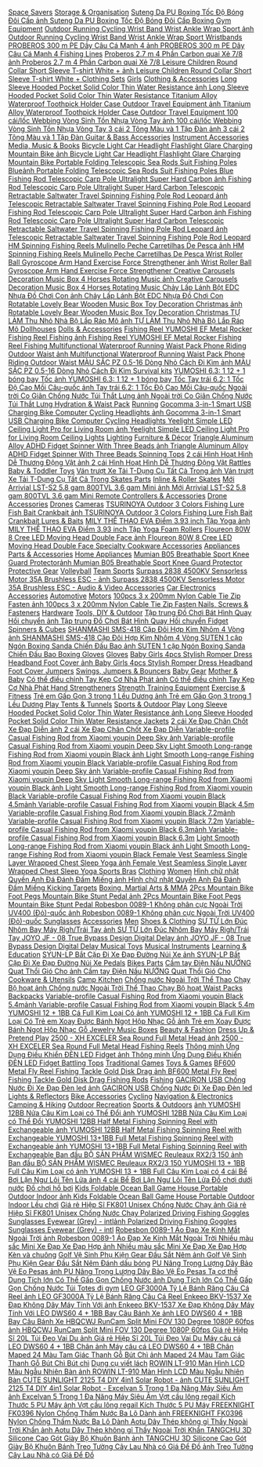  [Space Savers](https://xasaxa.com/v1/pd/space-savers/2014) [Storage & Organisation](https://xasaxa.com/v1/pd/storage-organisation/2013) [Suteng Da PU Boxing Tốc Độ Bóng Đôi Cấp ](https://xasaxa.com/v1/pd/boxing-gym-equipment-suteng-da-pu-boxing-toc-do-bong-doi-cap/2012)[ảnh Suteng Da PU Boxing Tốc Độ Bóng Đôi Cấp ](https://xasaxa.com/v1/storage/thiet-bi-tap-dam-boc/suteng-da-pu-boxing-toc-do-bong-doi-cap.jpg) [Boxing Gym Equipment](https://xasaxa.com/v1/pd/boxing-gym-equipment/2011) [Outdoor Running Cycling Wrist Band Wrist Ankle Wrap Sport ](https://xasaxa.com/v1/pd/wristbands-outdoor-running-cycling-wrist-band-wrist-ankle-wrap-sport/2010)[ảnh Outdoor Running Cycling Wrist Band Wrist Ankle Wrap Sport ](https://xasaxa.com/v1/storage/bang-co-tay-the-thao-nam/outdoor-running-cycling-wrist-band-wrist-ankle-wrap-sport.jpg) [Wristbands](https://xasaxa.com/v1/pd/wristbands/2009) [PROBEROS 300 m PE Dây Câu Cá Mạnh 4 ](https://xasaxa.com/v1/pd/fishing-lines-proberos-300-m-pe-day-cau-ca-manh-4/2008)[ảnh PROBEROS 300 m PE Dây Câu Cá Mạnh 4 ](https://xasaxa.com/v1/storage/day-cau-ca/2AAK_proberos-300-m-pe-day-cau-ca-manh-4.jpg) [Fishing Lines](https://xasaxa.com/v1/pd/fishing-lines/2007) [Proberos 2.7 m 4 Phần Carbon quai Xẻ 7/8 ](https://xasaxa.com/v1/pd/fishing-rods-proberos-27-m-4-phan-carbon-quai-xe-78/2006)[ảnh Proberos 2.7 m 4 Phần Carbon quai Xẻ 7/8 ](https://xasaxa.com/v1/storage/can-cau-con-ca/proberos-27-m-4-phan-carbon-quai-xe-78.jpg) [Leisure Children Round Collar Short Sleeve T-shirt White + ](https://xasaxa.com/v1/pd/clothing-sets-leisure-children-round-collar-short-sleeve-t-shirt-white/2005)[ảnh Leisure Children Round Collar Short Sleeve T-shirt White + ](https://xasaxa.com/v1/storage/bo-quan-ao-be-gai/leisure-children-round-collar-short-sleeve-t-shirt-white.jpg) [Clothing Sets](https://xasaxa.com/v1/pd/clothing-sets/2004) [Girls](https://xasaxa.com/v1/pd/girls/2003) [Clothing & Accessories](https://xasaxa.com/v1/pd/clothing-accessories/2002) [Long Sleeve Hooded Pocket Solid Color Thin Water Resistance ](https://xasaxa.com/v1/pd/jackets-long-sleeve-hooded-pocket-solid-color-thin-water-resistance/2001)[ảnh Long Sleeve Hooded Pocket Solid Color Thin Water Resistance ](https://xasaxa.com/v1/storage/ao-khoac-ao-gio-the-thao-nam/hlZ3_long-sleeve-hooded-pocket-solid-color-thin-water-resistance.jpg) [Titanium Alloy Waterproof Toothpick Holder Case Outdoor Travel Equipment ](https://xasaxa.com/v1/pd/survival-kits-titanium-alloy-waterproof-toothpick-holder-case-outdoor-travel-equipment/2000)[ảnh Titanium Alloy Waterproof Toothpick Holder Case Outdoor Travel Equipment ](https://xasaxa.com/v1/storage/bo-sinh-ton-bao-ve/titanium-alloy-waterproof-toothpick-holder-case-outdoor-travel-equipment.jpg) [100 cái/lốc Webbing Vòng Sinh Tồn Nhựa Vòng Tay ](https://xasaxa.com/v1/pd/survival-kits-100-cailoc-webbing-vong-sinh-ton-nhua-vong-tay/1999)[ảnh 100 cái/lốc Webbing Vòng Sinh Tồn Nhựa Vòng Tay ](https://xasaxa.com/v1/storage/bo-sinh-ton-bao-ve/100-cailoc-webbing-vong-sinh-ton-nhua-vong-tay.jpg) [3 cái 2 Tông Màu và 1 Tập Đàn ](https://xasaxa.com/v1/pd/guitar-bass-accessories-3-cai-2-tong-mau-va-1-tap-dan/1998)[ảnh 3 cái 2 Tông Màu và 1 Tập Đàn ](https://xasaxa.com/v1/storage/phu-kien-ghi-ta-bass-moi/3-cai-2-tong-mau-va-1-tap-dan.jpg) [Guitar & Bass Accessories](https://xasaxa.com/v1/pd/guitar-bass-accessories/1997) [Instrument Accessories](https://xasaxa.com/v1/pd/instrument-accessories/1996) [Media, Music & Books](https://xasaxa.com/v1/pd/media-music-books/1995) [Bicycle Light Car Headlight Flashlight Glare Charging Mountain Bike ](https://xasaxa.com/v1/pd/lights-reflectors-bicycle-light-car-headlight-flashlight-glare-charging-mountain-bike/1994)[ảnh Bicycle Light Car Headlight Flashlight Glare Charging Mountain Bike ](https://xasaxa.com/v1/storage/den-va-phan-quang-xe-dap/bicycle-light-car-headlight-flashlight-glare-charging-mountain-bike.jpg) [Portable Folding Telescopic Sea Rods Suit Fishing Poles Blue](https://xasaxa.com/v1/pd/fishing-rods-portable-folding-telescopic-sea-rods-suit-fishing-poles-blue/1993)[ảnh Portable Folding Telescopic Sea Rods Suit Fishing Poles Blue](https://xasaxa.com/v1/storage/can-cau-con-ca/portable-folding-telescopic-sea-rods-suit-fishing-poles-blue.jpg) [Fishing Rod Telescopic Carp Pole Ultralight Super Hard Carbon ](https://xasaxa.com/v1/pd/fishing-rods-fishing-rod-telescopic-carp-pole-ultralight-super-hard-carbon/1992)[ảnh Fishing Rod Telescopic Carp Pole Ultralight Super Hard Carbon ](https://xasaxa.com/v1/storage/can-cau-con-ca/KqnY_fishing-rod-telescopic-carp-pole-ultralight-super-hard-carbon.jpg) [Telescopic Retractable Saltwater Travel Spinning Fishing Pole Rod Leopard ](https://xasaxa.com/v1/pd/fishing-rods-telescopic-retractable-saltwater-travel-spinning-fishing-pole-rod-leopard/1991)[ảnh Telescopic Retractable Saltwater Travel Spinning Fishing Pole Rod Leopard ](https://xasaxa.com/v1/storage/can-cau-con-ca/XIS4_telescopic-retractable-saltwater-travel-spinning-fishing-pole-rod-leopard.jpg) [Fishing Rod Telescopic Carp Pole Ultralight Super Hard Carbon ](https://xasaxa.com/v1/pd/fishing-rods-fishing-rod-telescopic-carp-pole-ultralight-super-hard-carbon/1990)[ảnh Fishing Rod Telescopic Carp Pole Ultralight Super Hard Carbon ](https://xasaxa.com/v1/storage/can-cau-con-ca/fishing-rod-telescopic-carp-pole-ultralight-super-hard-carbon.jpg) [Telescopic Retractable Saltwater Travel Spinning Fishing Pole Rod Leopard ](https://xasaxa.com/v1/pd/fishing-rods-telescopic-retractable-saltwater-travel-spinning-fishing-pole-rod-leopard/1989)[ảnh Telescopic Retractable Saltwater Travel Spinning Fishing Pole Rod Leopard ](https://xasaxa.com/v1/storage/can-cau-con-ca/telescopic-retractable-saltwater-travel-spinning-fishing-pole-rod-leopard.jpg) [HM Spinning Fishing Reels Mulinello Peche Carretilhas De Pesca ](https://xasaxa.com/v1/pd/fishing-reels-hm-spinning-fishing-reels-mulinello-peche-carretilhas-de-pesca/1988)[ảnh HM Spinning Fishing Reels Mulinello Peche Carretilhas De Pesca ](https://xasaxa.com/v1/storage/bo-quay-keo-can-cau/hm-spinning-fishing-reels-mulinello-peche-carretilhas-de-pesca.jpg) [Wrist Roller Ball Gyroscope Arm Hand Exercise Force Strengthener ](https://xasaxa.com/v1/pd/hand-strengtheners-wrist-roller-ball-gyroscope-arm-hand-exercise-force-strengthener/1987)[ảnh Wrist Roller Ball Gyroscope Arm Hand Exercise Force Strengthener ](https://xasaxa.com/v1/storage/dung-cu-tap-tay/wrist-roller-ball-gyroscope-arm-hand-exercise-force-strengthener.jpg) [Creative Carousels Decoration Music Box 4 Horses Rotating Music ](https://xasaxa.com/v1/pd/musical-toys-creative-carousels-decoration-music-box-4-horses-rotating-music/1986)[ảnh Creative Carousels Decoration Music Box 4 Horses Rotating Music ](https://xasaxa.com/v1/storage/do-choi-am-nhac-cho-be/creative-carousels-decoration-music-box-4-horses-rotating-music.jpg) [Chảy Lấp Lánh Bột EDC Nhựa Đồ Chơi Con ](https://xasaxa.com/v1/pd/spinning-tops-chay-lap-lanh-bot-edc-nhua-do-choi-con/1985)[ảnh Chảy Lấp Lánh Bột EDC Nhựa Đồ Chơi Con ](https://xasaxa.com/v1/storage/do-choi-con-quay-cho-be/chay-lap-lanh-bot-edc-nhua-do-choi-con.jpg) [Rotatable Lovely Bear Wooden Music Box Toy Decoration Christmas ](https://xasaxa.com/v1/pd/jewelry-music-boxes-rotatable-lovely-bear-wooden-music-box-toy-decoration-christmas/1984)[ảnh Rotatable Lovely Bear Wooden Music Box Toy Decoration Christmas ](https://xasaxa.com/v1/storage/hop-trang-suc-phat-nhac-cho-be/rotatable-lovely-bear-wooden-music-box-toy-decoration-christmas.jpg) [TỰ LÀM Thu Nhỏ Nhà Bộ Lắp Ráp Mô ](https://xasaxa.com/v1/pd/dollhouses-tu-lam-thu-nho-nha-bo-lap-rap-mo/1983)[ảnh TỰ LÀM Thu Nhỏ Nhà Bộ Lắp Ráp Mô ](https://xasaxa.com/v1/storage/nha-bup-be-be-gai/tu-lam-thu-nho-nha-bo-lap-rap-mo.jpg) [Dollhouses](https://xasaxa.com/v1/pd/dollhouses/1982) [Dolls & Accessories](https://xasaxa.com/v1/pd/dolls-accessories/1981) [Fishing Reel YUMOSHI EF Metal Rocker Fishing Reel Fishing ](https://xasaxa.com/v1/pd/fishing-reels-fishing-reel-yumoshi-ef-metal-rocker-fishing-reel-fishing/1980)[ảnh Fishing Reel YUMOSHI EF Metal Rocker Fishing Reel Fishing ](https://xasaxa.com/v1/storage/bo-quay-keo-can-cau/fishing-reel-yumoshi-ef-metal-rocker-fishing-reel-fishing.jpg) [Multifunctional Waterproof Running Waist Pack Phone Riding Outdoor Waist ](https://xasaxa.com/v1/pd/hydration-waist-pack-multifunctional-waterproof-running-waist-pack-phone-riding-outdoor-waist/1979)[ảnh Multifunctional Waterproof Running Waist Pack Phone Riding Outdoor Waist ](https://xasaxa.com/v1/storage/tui-deo-binh-nuoc/multifunctional-waterproof-running-waist-pack-phone-riding-outdoor-waist.jpg) [MÀU SẮC PZ 0.5-16 Dòng Nhỏ Cách Đi Kìm ](https://xasaxa.com/v1/pd/survival-kits-mau-sac-pz-05-16-dong-nho-cach-di-kim/1978)[ảnh MÀU SẮC PZ 0.5-16 Dòng Nhỏ Cách Đi Kìm ](https://xasaxa.com/v1/storage/bo-sinh-ton-bao-ve/mau-sac-pz-05-16-dong-nho-cach-di-kim.jpg) [Survival kits](https://xasaxa.com/v1/pd/survival-kits/1977) [YUMOSHI 6.3: 1 12 + 1 bóng bay Tốc ](https://xasaxa.com/v1/pd/fishing-reels-yumoshi-63-1-12-1-bong-bay-toc/1976)[ảnh YUMOSHI 6.3: 1 12 + 1 bóng bay Tốc ](https://xasaxa.com/v1/storage/bo-quay-keo-can-cau/aaWA_yumoshi-63-1-12-1-bong-bay-toc.jpg) [Tay trái 6.2: 1 Tốc Độ Cao Mồi Câu-quốc ](https://xasaxa.com/v1/pd/fishing-reels-tay-trai-62-1-toc-do-cao-moi-cau-quoc/1975)[ảnh Tay trái 6.2: 1 Tốc Độ Cao Mồi Câu-quốc ](https://xasaxa.com/v1/storage/bo-quay-keo-can-cau/tay-trai-62-1-toc-do-cao-moi-cau-quoc.jpg) [Ngoài trời Co Giãn Chống Nước Túi Thắt Lưng ](https://xasaxa.com/v1/pd/hydration-waist-pack-ngoai-troi-co-gian-chong-nuoc-tui-that-lung/1974)[ảnh Ngoài trời Co Giãn Chống Nước Túi Thắt Lưng ](https://xasaxa.com/v1/storage/tui-deo-binh-nuoc/ngoai-troi-co-gian-chong-nuoc-tui-that-lung.jpg) [Hydration & Waist Pack](https://xasaxa.com/v1/pd/hydration-waist-pack/1973) [Running](https://xasaxa.com/v1/pd/running/1972) [Gocomma 3-in-1 Smart USB Charging Bike Computer Cycling Headlights ](https://xasaxa.com/v1/pd/lights-reflectors-gocomma-3-in-1-smart-usb-charging-bike-computer-cycling-headlights/1971)[ảnh Gocomma 3-in-1 Smart USB Charging Bike Computer Cycling Headlights ](https://xasaxa.com/v1/storage/den-va-phan-quang-xe-dap/gocomma-3-in-1-smart-usb-charging-bike-computer-cycling-headlights.jpg) [Yeelight Simple LED Ceiling Light Pro for Living Room ](https://xasaxa.com/v1/pd/ceiling-lights-yeelight-simple-led-ceiling-light-pro-for-living-room/1970)[ảnh Yeelight Simple LED Ceiling Light Pro for Living Room ](https://xasaxa.com/v1/storage/den-tran-trang-tri/yeelight-simple-led-ceiling-light-pro-for-living-room.jpg) [Ceiling Lights](https://xasaxa.com/v1/pd/ceiling-lights/1969) [Lighting](https://xasaxa.com/v1/pd/lighting/1968) [Furniture & Décor](https://xasaxa.com/v1/pd/furniture-decor/1967) [Triangle Aluminum Alloy ADHD Fidget Spinner With Three Beads ](https://xasaxa.com/v1/pd/spinning-tops-triangle-aluminum-alloy-adhd-fidget-spinner-with-three-beads/1966)[ảnh Triangle Aluminum Alloy ADHD Fidget Spinner With Three Beads ](https://xasaxa.com/v1/storage/do-choi-con-quay-cho-be/triangle-aluminum-alloy-adhd-fidget-spinner-with-three-beads.jpg) [Spinning Tops](https://xasaxa.com/v1/pd/spinning-tops/1965) [2 cái Hình Hoạt Hình Dễ Thương Động Vật ](https://xasaxa.com/v1/pd/rattles-2-cai-hinh-hoat-hinh-de-thuong-dong-vat/1964)[ảnh 2 cái Hình Hoạt Hình Dễ Thương Động Vật ](https://xasaxa.com/v1/storage/do-choi-luc-lac-xuc-xac/2-cai-hinh-hoat-hinh-de-thuong-dong-vat.jpg) [Rattles](https://xasaxa.com/v1/pd/rattles/1963) [Baby & Toddler Toys](https://xasaxa.com/v1/pd/baby-toddler-toys/1962) [Ván trượt Xe Tải T-Dụng Cụ Tất Cả Trong ](https://xasaxa.com/v1/pd/skates-parts-van-truot-xe-tai-t-dung-cu-tat-ca-trong/1961)[ảnh Ván trượt Xe Tải T-Dụng Cụ Tất Cả Trong ](https://xasaxa.com/v1/storage/phu-kien-giay-truot/van-truot-xe-tai-t-dung-cu-tat-ca-trong.jpg) [Skates Parts](https://xasaxa.com/v1/pd/skates-parts/1960) [Inline & Roller Skates](https://xasaxa.com/v1/pd/inline-roller-skates/1959) [Mới Arrivial LST-S2 5.8 gam 800TVL 3.6 gam Mini ](https://xasaxa.com/v1/pd/remote-controllers-accessories-moi-arrivial-lst-s2-58-gam-800tvl-36-gam-mini/1958)[ảnh Mới Arrivial LST-S2 5.8 gam 800TVL 3.6 gam Mini ](https://xasaxa.com/v1/storage/dieu-khien-phu-kien-drones/moi-arrivial-lst-s2-58-gam-800tvl-36-gam-mini.jpg) [Remote Controllers & Accessories](https://xasaxa.com/v1/pd/remote-controllers-accessories/1957) [Drone Accessories](https://xasaxa.com/v1/pd/drone-accessories/1956) [Drones](https://xasaxa.com/v1/pd/drones/1955) [Cameras](https://xasaxa.com/v1/pd/cameras/1954) [TSURINOYA Outdoor 3 Colors Fishing Lure Fish Bait Crankbait ](https://xasaxa.com/v1/pd/lures-baits-tsurinoya-outdoor-3-colors-fishing-lure-fish-bait-crankbait/1953)[ảnh TSURINOYA Outdoor 3 Colors Fishing Lure Fish Bait Crankbait ](https://xasaxa.com/v1/storage/moi-cau-ca/tsurinoya-outdoor-3-colors-fishing-lure-fish-bait-crankbait.jpg) [Lures & Baits](https://xasaxa.com/v1/pd/lures-baits/1952) [MILY THỂ THAO EVA Điểm 3.93 inch Tập Yoga ](https://xasaxa.com/v1/pd/foam-rollers-mily-the-thao-eva-diem-393-inch-tap-yoga/1951)[ảnh MILY THỂ THAO EVA Điểm 3.93 inch Tập Yoga ](https://xasaxa.com/v1/storage/foam-rollers/mily-the-thao-eva-diem-393-inch-tap-yoga.jpg) [Foam Rollers](https://xasaxa.com/v1/pd/foam-rollers/1950) [Floureon 80W 8 Cree LED Moving Head Double Face ](https://xasaxa.com/v1/pd/specialty-cookware-accessories-floureon-80w-8-cree-led-moving-head-double-face/1949)[ảnh Floureon 80W 8 Cree LED Moving Head Double Face ](https://xasaxa.com/v1/storage/thiet-bi-nau-dac-trung-khac/floureon-80w-8-cree-led-moving-head-double-face.jpg) [Specialty Cookware Accessories](https://xasaxa.com/v1/pd/specialty-cookware-accessories/1948) [Appliances Parts & Accessories](https://xasaxa.com/v1/pd/appliances-parts-accessories/1947) [Home Appliances](https://xasaxa.com/v1/pd/home-appliances/1946) [Mumian B05 Breathable Sport Knee Guard Protector](https://xasaxa.com/v1/pd/protective-gear-mumian-b05-breathable-sport-knee-guard-protector/1945)[ảnh Mumian B05 Breathable Sport Knee Guard Protector](https://xasaxa.com/v1/storage/dung-cu-bao-ho-choi-bong-chuyen/mumian-b05-breathable-sport-knee-guard-protector.jpg) [Protective Gear](https://xasaxa.com/v1/pd/protective-gear/1944) [Volleyball](https://xasaxa.com/v1/pd/volleyball/1943) [Team Sports](https://xasaxa.com/v1/pd/team-sports/1942) [Surpass 2838 4500KV Sensorless Motor 35A Brushless ESC - ](https://xasaxa.com/v1/pd/audio-video-accessories-surpass-2838-4500kv-sensorless-motor-35a-brushless-esc/1941)[ảnh Surpass 2838 4500KV Sensorless Motor 35A Brushless ESC - ](https://xasaxa.com/v1/storage/phu-kien-am-thanh-hinh-anh/surpass-2838-4500kv-sensorless-motor-35a-brushless-esc.jpg) [Audio & Video Accessories](https://xasaxa.com/v1/pd/audio-video-accessories/1940) [Car Electronics Accessories](https://xasaxa.com/v1/pd/car-electronics-accessories/1939) [Automotive](https://xasaxa.com/v1/pd/automotive/1938) [Motors](https://xasaxa.com/v1/pd/motors/1937) [100pcs 3 x 200mm Nylon Cable Tie Zip Fasten ](https://xasaxa.com/v1/pd/nails-screws-fasteners-100pcs-3-x-200mm-nylon-cable-tie-zip-fasten/1936)[ảnh 100pcs 3 x 200mm Nylon Cable Tie Zip Fasten ](https://xasaxa.com/v1/storage/dinh-oc-dai/100pcs-3-x-200mm-nylon-cable-tie-zip-fasten.jpg) [Nails, Screws & Fasteners](https://xasaxa.com/v1/pd/nails-screws-fasteners/1935) [Hardware](https://xasaxa.com/v1/pd/hardware/1934) [Tools, DIY & Outdoor](https://xasaxa.com/v1/pd/tools-diy-outdoor/1933) [Tập trung Đồ Chơi Bát Hình Quay Hồi chuyển ](https://xasaxa.com/v1/pd/fidget-spinners-cubes-tap-trung-do-choi-bat-hinh-quay-hoi-chuyen/1932)[ảnh Tập trung Đồ Chơi Bát Hình Quay Hồi chuyển ](https://xasaxa.com/v1/storage/con-quay-khoi-mo-hinh/tap-trung-do-choi-bat-hinh-quay-hoi-chuyen.jpg) [Fidget Spinners & Cubes](https://xasaxa.com/v1/pd/fidget-spinners-cubes/1931) [SHANMASHI SMS-418 Cặp Đôi Hợp Kim Nhôm 4 Vòng ](https://xasaxa.com/v1/pd/pedals-shanmashi-sms-418-cap-doi-hop-kim-nhom-4-vong/1930)[ảnh SHANMASHI SMS-418 Cặp Đôi Hợp Kim Nhôm 4 Vòng ](https://xasaxa.com/v1/storage/ban-dap-xe-dap/shanmashi-sms-418-cap-doi-hop-kim-nhom-4-vong.jpg) [SUTEN 1 cặp Ngón Boxing Sanda Chiến Đấu Bao ](https://xasaxa.com/v1/pd/boxing-gloves-suten-1-cap-ngon-boxing-sanda-chien-dau-bao/1929)[ảnh SUTEN 1 cặp Ngón Boxing Sanda Chiến Đấu Bao ](https://xasaxa.com/v1/storage/gang-tay-dam-boc/suten-1-cap-ngon-boxing-sanda-chien-dau-bao.jpg) [Boxing Gloves](https://xasaxa.com/v1/pd/boxing-gloves/1928) [Gloves](https://xasaxa.com/v1/pd/gloves/1927) [Baby Girls 4pcs Stylish Romper Dress Headband Foot Cover ](https://xasaxa.com/v1/pd/jumpers-baby-girls-4pcs-stylish-romper-dress-headband-foot-cover/1926)[ảnh Baby Girls 4pcs Stylish Romper Dress Headband Foot Cover ](https://xasaxa.com/v1/storage/dung-cu-tap-di/baby-girls-4pcs-stylish-romper-dress-headband-foot-cover.jpg) [Jumpers](https://xasaxa.com/v1/pd/jumpers/1925) [Swings, Jumpers & Bouncers](https://xasaxa.com/v1/pd/swings-jumpers-bouncers/1924) [Baby Gear](https://xasaxa.com/v1/pd/baby-gear/1923) [Mother & Baby](https://xasaxa.com/v1/pd/mother-baby/1922) [Có thể điều chỉnh Tay Kẹp Cơ Nhà Phát ](https://xasaxa.com/v1/pd/hand-strengtheners-co-the-dieu-chinh-tay-kep-co-nha-phat/1921)[ảnh Có thể điều chỉnh Tay Kẹp Cơ Nhà Phát ](https://xasaxa.com/v1/storage/dung-cu-tap-tay/co-the-dieu-chinh-tay-kep-co-nha-phat.jpg) [Hand Strengtheners](https://xasaxa.com/v1/pd/hand-strengtheners/1920) [Strength Training Equipment](https://xasaxa.com/v1/pd/strength-training-equipment/1919) [Exercise & Fitness](https://xasaxa.com/v1/pd/exercise-fitness/1918) [Trẻ em Gấp Gọn 3 trong 1 Lều Dương ](https://xasaxa.com/v1/pd/play-tents-tunnels-tre-em-gap-gon-3-trong-1-leu-duong/1917)[ảnh Trẻ em Gấp Gọn 3 trong 1 Lều Dương ](https://xasaxa.com/v1/storage/leu-cho-be/tre-em-gap-gon-3-trong-1-leu-duong.jpg) [Play Tents & Tunnels](https://xasaxa.com/v1/pd/play-tents-tunnels/1916) [Sports & Outdoor Play](https://xasaxa.com/v1/pd/sports-outdoor-play/1915) [Long Sleeve Hooded Pocket Solid Color Thin Water Resistance ](https://xasaxa.com/v1/pd/jackets-long-sleeve-hooded-pocket-solid-color-thin-water-resistance/1914)[ảnh Long Sleeve Hooded Pocket Solid Color Thin Water Resistance ](https://xasaxa.com/v1/storage/ao-khoac-ao-gio-the-thao-nam/long-sleeve-hooded-pocket-solid-color-thin-water-resistance.jpg) [Jackets](https://xasaxa.com/v1/pd/jackets/1913) [2 cái Xe Đạp Chân Chốt Xe Đạp Diễn ](https://xasaxa.com/v1/pd/pedals-2-cai-xe-dap-chan-chot-xe-dap-dien/1912)[ảnh 2 cái Xe Đạp Chân Chốt Xe Đạp Diễn ](https://xasaxa.com/v1/storage/ban-dap-xe-dap/pO6u_2-cai-xe-dap-chan-chot-xe-dap-dien.jpg) [Variable-profile Casual Fishing Rod from Xiaomi youpin Deep Sky ](https://xasaxa.com/v1/pd/fishing-rods-variable-profile-casual-fishing-rod-from-xiaomi-youpin-deep-sky/1911)[ảnh Variable-profile Casual Fishing Rod from Xiaomi youpin Deep Sky ](https://xasaxa.com/v1/storage/can-cau-con-ca/6Jc1_variable-profile-casual-fishing-rod-from-xiaomi-youpin-deep-sky.jpg) [Light Smooth Long-range Fishing Rod from Xiaomi youpin Black ](https://xasaxa.com/v1/pd/fishing-rods-light-smooth-long-range-fishing-rod-from-xiaomi-youpin-black/1910)[ảnh Light Smooth Long-range Fishing Rod from Xiaomi youpin Black ](https://xasaxa.com/v1/storage/can-cau-con-ca/QYBY_light-smooth-long-range-fishing-rod-from-xiaomi-youpin-black.jpg) [Variable-profile Casual Fishing Rod from Xiaomi youpin Deep Sky ](https://xasaxa.com/v1/pd/fishing-rods-variable-profile-casual-fishing-rod-from-xiaomi-youpin-deep-sky/1909)[ảnh Variable-profile Casual Fishing Rod from Xiaomi youpin Deep Sky ](https://xasaxa.com/v1/storage/can-cau-con-ca/variable-profile-casual-fishing-rod-from-xiaomi-youpin-deep-sky.jpg) [Light Smooth Long-range Fishing Rod from Xiaomi youpin Black ](https://xasaxa.com/v1/pd/fishing-rods-light-smooth-long-range-fishing-rod-from-xiaomi-youpin-black/1908)[ảnh Light Smooth Long-range Fishing Rod from Xiaomi youpin Black ](https://xasaxa.com/v1/storage/can-cau-con-ca/xETv_light-smooth-long-range-fishing-rod-from-xiaomi-youpin-black.jpg) [Variable-profile Casual Fishing Rod from Xiaomi youpin Black 4.5m](https://xasaxa.com/v1/pd/fishing-rods-variable-profile-casual-fishing-rod-from-xiaomi-youpin-black-45m/1907)[ảnh Variable-profile Casual Fishing Rod from Xiaomi youpin Black 4.5m](https://xasaxa.com/v1/storage/can-cau-con-ca/variable-profile-casual-fishing-rod-from-xiaomi-youpin-black-45m.jpg) [Variable-profile Casual Fishing Rod from Xiaomi youpin Black 7.2m](https://xasaxa.com/v1/pd/fishing-rods-variable-profile-casual-fishing-rod-from-xiaomi-youpin-black-72m/1906)[ảnh Variable-profile Casual Fishing Rod from Xiaomi youpin Black 7.2m](https://xasaxa.com/v1/storage/can-cau-con-ca/variable-profile-casual-fishing-rod-from-xiaomi-youpin-black-72m.jpg) [Variable-profile Casual Fishing Rod from Xiaomi youpin Black 6.3m](https://xasaxa.com/v1/pd/fishing-rods-variable-profile-casual-fishing-rod-from-xiaomi-youpin-black-63m/1905)[ảnh Variable-profile Casual Fishing Rod from Xiaomi youpin Black 6.3m](https://xasaxa.com/v1/storage/can-cau-con-ca/variable-profile-casual-fishing-rod-from-xiaomi-youpin-black-63m.jpg) [Light Smooth Long-range Fishing Rod from Xiaomi youpin Black ](https://xasaxa.com/v1/pd/fishing-rods-light-smooth-long-range-fishing-rod-from-xiaomi-youpin-black/1904)[ảnh Light Smooth Long-range Fishing Rod from Xiaomi youpin Black ](https://xasaxa.com/v1/storage/can-cau-con-ca/light-smooth-long-range-fishing-rod-from-xiaomi-youpin-black.jpg) [Female Vest Seamless Single Layer Wrapped Chest Sleep Yoga ](https://xasaxa.com/v1/pd/sports-bras-female-vest-seamless-single-layer-wrapped-chest-sleep-yoga/1903)[ảnh Female Vest Seamless Single Layer Wrapped Chest Sleep Yoga ](https://xasaxa.com/v1/storage/ao-lot-the-thao-nu/female-vest-seamless-single-layer-wrapped-chest-sleep-yoga.jpg) [Sports Bras](https://xasaxa.com/v1/pd/sports-bras/1902) [Clothing](https://xasaxa.com/v1/pd/clothing/1901) [Women](https://xasaxa.com/v1/pd/women/1900) [Hình chữ nhật Quyền Anh Đá Đánh Đấm Miếng ](https://xasaxa.com/v1/pd/kicking-targets-hinh-chu-nhat-quyen-anh-da-danh-dam-mieng/1899)[ảnh Hình chữ nhật Quyền Anh Đá Đánh Đấm Miếng ](https://xasaxa.com/v1/storage/dich-da/hinh-chu-nhat-quyen-anh-da-danh-dam-mieng.jpg) [Kicking Targets](https://xasaxa.com/v1/pd/kicking-targets/1898) [Boxing, Martial Arts & MMA](https://xasaxa.com/v1/pd/boxing-martial-arts-mma/1897) [2Pcs Mountain Bike Foot Pegs Mountain Bike Stunt Pedal ](https://xasaxa.com/v1/pd/pedals-2pcs-mountain-bike-foot-pegs-mountain-bike-stunt-pedal/1896)[ảnh 2Pcs Mountain Bike Foot Pegs Mountain Bike Stunt Pedal ](https://xasaxa.com/v1/storage/ban-dap-xe-dap/2pcs-mountain-bike-foot-pegs-mountain-bike-stunt-pedal.jpg) [Robesbon 0089-1 Không phân cực Ngoài Trời UV400 (Đỏ)-quốc ](https://xasaxa.com/v1/pd/sunglasses-robesbon-0089-1-khong-phan-cuc-ngoai-troi-uv400-do-quoc/1895)[ảnh Robesbon 0089-1 Không phân cực Ngoài Trời UV400 (Đỏ)-quốc ](https://xasaxa.com/v1/storage/mat-kinh-the-thao-nam/robesbon-0089-1-khong-phan-cuc-ngoai-troi-uv400-do-quoc.jpg) [Sunglasses](https://xasaxa.com/v1/pd/sunglasses/1894) [Accessories](https://xasaxa.com/v1/pd/accessories/1893) [Men](https://xasaxa.com/v1/pd/men/1892) [Shoes & Clothing](https://xasaxa.com/v1/pd/shoes-clothing/1891) [SƯ TỬ Lớn Đúc Nhôm Bay Máy Righ/Trái Tay ](https://xasaxa.com/v1/pd/fishing-reels-su-tu-lon-duc-nhom-bay-may-rightrai-tay/1890)[ảnh SƯ TỬ Lớn Đúc Nhôm Bay Máy Righ/Trái Tay ](https://xasaxa.com/v1/storage/bo-quay-keo-can-cau/su-tu-lon-duc-nhom-bay-may-rightrai-tay.jpg) [JOYO JF - 08 True Bypass Design Digital Delay ](https://xasaxa.com/v1/pd/musical-toys-joyo-jf-08-true-bypass-design-digital-delay/1889)[ảnh JOYO JF - 08 True Bypass Design Digital Delay ](https://xasaxa.com/v1/storage/do-choi-am-nhac-cho-be/joyo-jf-08-true-bypass-design-digital-delay.jpg) [Musical Toys](https://xasaxa.com/v1/pd/musical-toys/1888) [Musical Instruments](https://xasaxa.com/v1/pd/musical-instruments/1887) [Learning & Education](https://xasaxa.com/v1/pd/learning-education/1886) [SYUN-LP Bắt Cặp Đi Xe Đạp Đường Núi Xe ](https://xasaxa.com/v1/pd/pedals-syun-lp-bat-cap-di-xe-dap-duong-nui-xe/1885)[ảnh SYUN-LP Bắt Cặp Đi Xe Đạp Đường Núi Xe ](https://xasaxa.com/v1/storage/ban-dap-xe-dap/syun-lp-bat-cap-di-xe-dap-duong-nui-xe.jpg) [Pedals](https://xasaxa.com/v1/pd/pedals/1884) [Bikes Parts](https://xasaxa.com/v1/pd/bikes-parts/1883) [Cầm tay Điện Nấu NƯỚNG Quạt Thổi Gió Cho ](https://xasaxa.com/v1/pd/cookware-utensils-cam-tay-dien-nau-nuong-quat-thoi-gio-cho/1882)[ảnh Cầm tay Điện Nấu NƯỚNG Quạt Thổi Gió Cho ](https://xasaxa.com/v1/storage/dung-cu-nau-nuong-cam-trai/cam-tay-dien-nau-nuong-quat-thoi-gio-cho.jpg) [Cookware & Utensils](https://xasaxa.com/v1/pd/cookware-utensils/1881) [Camp Kitchen](https://xasaxa.com/v1/pd/camp-kitchen/1880) [Chống nước Ngoài Trời Thể Thao Chạy Bộ hoạt ](https://xasaxa.com/v1/pd/waist-packs-chong-nuoc-ngoai-troi-the-thao-chay-bo-hoat/1879)[ảnh Chống nước Ngoài Trời Thể Thao Chạy Bộ hoạt ](https://xasaxa.com/v1/storage/tui-deo-hong-leo-nui/chong-nuoc-ngoai-troi-the-thao-chay-bo-hoat.jpg) [Waist Packs](https://xasaxa.com/v1/pd/waist-packs/1878) [Backpacks](https://xasaxa.com/v1/pd/backpacks/1877) [Variable-profile Casual Fishing Rod from Xiaomi youpin Black 5.4m](https://xasaxa.com/v1/pd/fishing-rods-variable-profile-casual-fishing-rod-from-xiaomi-youpin-black-54m/1876)[ảnh Variable-profile Casual Fishing Rod from Xiaomi youpin Black 5.4m](https://xasaxa.com/v1/storage/can-cau-con-ca/variable-profile-casual-fishing-rod-from-xiaomi-youpin-black-54m.jpg) [YUMOSHI 12 + 1BB Cá Full Kim Loại Có ](https://xasaxa.com/v1/pd/fishing-reels-yumoshi-12-1bb-ca-full-kim-loai-co/1875)[ảnh YUMOSHI 12 + 1BB Cá Full Kim Loại Có ](https://xasaxa.com/v1/storage/bo-quay-keo-can-cau/2bM6_yumoshi-12-1bb-ca-full-kim-loai-co.jpg) [Trẻ em Xoay Được Bánh Ngọt Hộp Nhạc Gỗ ](https://xasaxa.com/v1/pd/jewelry-music-boxes-tre-em-xoay-duoc-banh-ngot-hop-nhac-go/1874)[ảnh Trẻ em Xoay Được Bánh Ngọt Hộp Nhạc Gỗ ](https://xasaxa.com/v1/storage/hop-trang-suc-phat-nhac-cho-be/tre-em-xoay-duoc-banh-ngot-hop-nhac-go.jpg) [Jewelry Music Boxes](https://xasaxa.com/v1/pd/jewelry-music-boxes/1873) [Beauty & Fashion](https://xasaxa.com/v1/pd/beauty-fashion/1872) [Dress Up & Pretend Play](https://xasaxa.com/v1/pd/dress-up-pretend-play/1871) [2500 - XH EXCELER Sea Round Full Metal Head ](https://xasaxa.com/v1/pd/fishing-reels-2500-xh-exceler-sea-round-full-metal-head/1870)[ảnh 2500 - XH EXCELER Sea Round Full Metal Head ](https://xasaxa.com/v1/storage/bo-quay-keo-can-cau/2500-xh-exceler-sea-round-full-metal-head.jpg) [Fishing Reels](https://xasaxa.com/v1/pd/fishing-reels/1869) [Thông minh Ứng Dụng Điều Khiển ĐÈN LED Fidget ](https://xasaxa.com/v1/pd/battling-tops-thong-minh-ung-dung-dieu-khien-den-led-fidget/1868)[ảnh Thông minh Ứng Dụng Điều Khiển ĐÈN LED Fidget ](https://xasaxa.com/v1/storage/con-quay-cho-be/thong-minh-ung-dung-dieu-khien-den-led-fidget.jpg) [Battling Tops](https://xasaxa.com/v1/pd/battling-tops/1867) [Traditional Games](https://xasaxa.com/v1/pd/traditional-games/1866) [Toys & Games](https://xasaxa.com/v1/pd/toys-games/1865) [BF600 Metal Fly Reel Fishing Tackle Gold Disk Drag ](https://xasaxa.com/v1/pd/fishing-rods-bf600-metal-fly-reel-fishing-tackle-gold-disk-drag/1864)[ảnh BF600 Metal Fly Reel Fishing Tackle Gold Disk Drag ](https://xasaxa.com/v1/storage/can-cau-con-ca/bf600-metal-fly-reel-fishing-tackle-gold-disk-drag.jpg) [Fishing Rods](https://xasaxa.com/v1/pd/fishing-rods/1863) [Fishing](https://xasaxa.com/v1/pd/fishing/1862) [GACIRON USB Chống Nước Đi Xe Đạp Đèn led ](https://xasaxa.com/v1/pd/lights-reflectors-gaciron-usb-chong-nuoc-di-xe-dap-den-led/1861)[ảnh GACIRON USB Chống Nước Đi Xe Đạp Đèn led ](https://xasaxa.com/v1/storage/den-va-phan-quang-xe-dap/gaciron-usb-chong-nuoc-di-xe-dap-den-led.jpg) [Lights & Reflectors](https://xasaxa.com/v1/pd/lights-reflectors/1860) [Bike Accessories](https://xasaxa.com/v1/pd/bike-accessories/1859) [Cycling](https://xasaxa.com/v1/pd/cycling/1858) [Navigation & Electronics](https://xasaxa.com/v1/pd/navigation-electronics/1857) [Camping & Hiking](https://xasaxa.com/v1/pd/camping-hiking/1856) [Outdoor Recreation](https://xasaxa.com/v1/pd/outdoor-recreation/1855) [Sports & Outdoors](https://xasaxa.com/v1/pd/sports-outdoors/1854) [](https://xasaxa.com/v1/pd/dinh-vi-do-dien-tu/1853)[ảnh ](https://xasaxa.com/v1/storage/dinh-vi-va-thiet-bi-dien-tu/.jpg) [YUMOSHI 12BB Nửa Câu Kim Loại có Thể Đổi ](https://xasaxa.com/v1/pd/bo-quay-keo-yumoshi-12bb-nua-cau-kim-loai-co-the-doi/1852)[ảnh YUMOSHI 12BB Nửa Câu Kim Loại có Thể Đổi ](https://xasaxa.com/v1/storage/bo-quay-keo-can-cau/KYN1_yumoshi-12bb-nua-cau-kim-loai-co-the-doi.jpg) [YUMOSHI 12BB Half Metal Fishing Spinning Reel with Exchangeable ](https://xasaxa.com/v1/pd/bo-quay-keo-yumoshi-12bb-half-metal-fishing-spinning-reel-with-exchangeable/1851)[ảnh YUMOSHI 12BB Half Metal Fishing Spinning Reel with Exchangeable ](https://xasaxa.com/v1/storage/bo-quay-keo-can-cau/yumoshi-12bb-half-metal-fishing-spinning-reel-with-exchangeable.jpg) [YUMOSHI 13+1BB Full Metal Fishing Spinning Reel with Exchangeable ](https://xasaxa.com/v1/pd/bo-quay-keo-yumoshi-131bb-full-metal-fishing-spinning-reel-with-exchangeable/1850)[ảnh YUMOSHI 13+1BB Full Metal Fishing Spinning Reel with Exchangeable ](https://xasaxa.com/v1/storage/bo-quay-keo-can-cau/yumoshi-131bb-full-metal-fishing-spinning-reel-with-exchangeable.jpg) [Ban đầu BỘ SẢN PHẨM WISMEC Reuleaux RX2/3 150 ](https://xasaxa.com/v1/pd/phu-kien-ban-dau-bo-san-pham-wismec-reuleaux-rx23-150/1849)[ảnh Ban đầu BỘ SẢN PHẨM WISMEC Reuleaux RX2/3 150 ](https://xasaxa.com/v1/storage/phu-kien/ban-dau-bo-san-pham-wismec-reuleaux-rx23-150.jpg) [YUMOSHI 13 + 1BB Full Câu Kim Loại có ](https://xasaxa.com/v1/pd/bo-quay-keo-yumoshi-13-1bb-full-cau-kim-loai-co/1848)[ảnh YUMOSHI 13 + 1BB Full Câu Kim Loại có ](https://xasaxa.com/v1/storage/bo-quay-keo-can-cau/yumoshi-13-1bb-full-cau-kim-loai-co.jpg) [4 cái Bể Bơi Lặn Ngư Lôi Tên Lửa ](https://xasaxa.com/v1/pd/do-choi-duoi-nuoc-4-cai-be-boi-lan-ngu-loi-ten-lua/1847)[ảnh 4 cái Bể Bơi Lặn Ngư Lôi Tên Lửa ](https://xasaxa.com/v1/storage/do-choi-duoi-nuoc/4-cai-be-boi-lan-ngu-loi-ten-lua.jpg) [Đồ chơi dưới nước](https://xasaxa.com/v1/pd/do-choi-duoi-nuoc/1846) [Đồ chơi hồ bơi](https://xasaxa.com/v1/pd/do-choi-ho-boi/1845) [Kids Foldable Ocean Ball Game House Portable Outdoor Indoor ](https://xasaxa.com/v1/pd/leu-choi-kids-foldable-ocean-ball-game-house-portable-outdoor-indoor/1844)[ảnh Kids Foldable Ocean Ball Game House Portable Outdoor Indoor ](https://xasaxa.com/v1/storage/leu-cho-be/kids-foldable-ocean-ball-game-house-portable-outdoor-indoor.jpg) [Lều chơi](https://xasaxa.com/v1/pd/leu-choi/1843) [Giá rẻ Hiệp Sĩ FK801 Unisex Chống Nước Chạy ](https://xasaxa.com/v1/pd/dai-chay-bo-gia-re-hiep-si-fk801-unisex-chong-nuoc-chay/1842)[ảnh Giá rẻ Hiệp Sĩ FK801 Unisex Chống Nước Chạy ](https://xasaxa.com/v1/storage/day-lung-bal-tap-chay/gia-re-hiep-si-fk801-unisex-chong-nuoc-chay.jpg) [Polarized Driving Fishing Goggles Sunglasses Eyewear (Grey) - intl](https://xasaxa.com/v1/pd/mat-kinh-polarized-driving-fishing-goggles-sunglasses-eyewear-grey-intl/1841)[ảnh Polarized Driving Fishing Goggles Sunglasses Eyewear (Grey) - intl](https://xasaxa.com/v1/storage/invisible-url9/polarized-driving-fishing-goggles-sunglasses-eyewear-grey-intl.jpg) [Robesbon 0089-1 Áo Đạp Xe Kính Mắt Ngoài Trời ](https://xasaxa.com/v1/pd/mat-kinh-the-thao-robesbon-0089-1-ao-dap-xe-kinh-mat-ngoai-troi/1840)[ảnh Robesbon 0089-1 Áo Đạp Xe Kính Mắt Ngoài Trời ](https://xasaxa.com/v1/storage/mat-kinh-the-thao-nam/robesbon-0089-1-ao-dap-xe-kinh-mat-ngoai-troi.jpg) [Nhiều màu sắc Mini Xe Đạp Xe Đạp Hợp ](https://xasaxa.com/v1/pd/ken-va-chuong-nhieu-mau-sac-mini-xe-dap-xe-dap-hop/1839)[ảnh Nhiều màu sắc Mini Xe Đạp Xe Đạp Hợp ](https://xasaxa.com/v1/storage/ken-va-chuong-xe-dap/nhieu-mau-sac-mini-xe-dap-xe-dap-hop.jpg) [Kèn và chuông](https://xasaxa.com/v1/pd/ken-va-chuong/1838) [Golf Vệ Sinh Phụ Kiện Gear Đầu Sắt Nêm ](https://xasaxa.com/v1/pd/danh-dau-bong-golf-ve-sinh-phu-kien-gear-dau-sat-nem/1837)[ảnh Golf Vệ Sinh Phụ Kiện Gear Đầu Sắt Nêm ](https://xasaxa.com/v1/storage/danh-dau-bong-choi-golf/golf-ve-sinh-phu-kien-gear-dau-sat-nem.jpg) [Đánh dấu bóng](https://xasaxa.com/v1/pd/danh-dau-bong/1836) [PU Nâng Trọng Lượng Dây Bảo Vệ Eo Pesas ](https://xasaxa.com/v1/pd/ta-co-the-pu-nang-trong-luong-day-bao-ve-eo-pesas/1835)[ảnh PU Nâng Trọng Lượng Dây Bảo Vệ Eo Pesas ](https://xasaxa.com/v1/storage/ta-tap-toan-than/pu-nang-trong-luong-day-bao-ve-eo-pesas.jpg) [Tạ cơ thể](https://xasaxa.com/v1/pd/ta-co-the/1834) [Dung Tích lớn Có Thể Gấp Gọn Chống Nước ](https://xasaxa.com/v1/pd/tui-totes-di-gym-dung-tich-lon-co-the-gap-gon-chong-nuoc/1833)[ảnh Dung Tích lớn Có Thể Gấp Gọn Chống Nước ](https://xasaxa.com/v1/storage/invisible-url18/dung-tich-lon-co-the-gap-gon-chong-nuoc.jpg) [Túi Totes đi gym](https://xasaxa.com/v1/pd/tui-totes-di-gym/1832) [LEO GF3000A Tỷ Lệ Bánh Răng Câu Cá Reel ](https://xasaxa.com/v1/pd/bo-quay-keo-leo-gf3000a-ty-le-banh-rang-cau-ca-reel/1831)[ảnh LEO GF3000A Tỷ Lệ Bánh Răng Câu Cá Reel ](https://xasaxa.com/v1/storage/bo-quay-keo-can-cau/leo-gf3000a-ty-le-banh-rang-cau-ca-reel.jpg) [Enkeeo BKV-1537 Xe Đạp Không Dây Máy Tính Với ](https://xasaxa.com/v1/pd/den-va-phan-quang-xe-dap-enkeeo-bkv-1537-xe-dap-khong-day-may-tinh-voi/1830)[ảnh Enkeeo BKV-1537 Xe Đạp Không Dây Máy Tính Với ](https://xasaxa.com/v1/storage/den-va-phan-quang-xe-dap/enkeeo-bkv-1537-xe-dap-khong-day-may-tinh-voi.jpg) [LEO DWS60 4 + 1BB Bay Câu Bánh Xe ](https://xasaxa.com/v1/pd/bo-quay-keo-leo-dws60-4-1bb-bay-cau-banh-xe/1829)[ảnh LEO DWS60 4 + 1BB Bay Câu Bánh Xe ](https://xasaxa.com/v1/storage/bo-quay-keo-can-cau/leo-dws60-4-1bb-bay-cau-banh-xe.jpg) [HBQCWJ RunCam Split Mini FOV 130 Degree 1080P 60fps ](https://xasaxa.com/v1/pd/robot-nhan-vat-mo-hinh-dieu-khien-hbqcwj-runcam-split-mini-fov-130-degree-1080p-60fps/1828)[ảnh HBQCWJ RunCam Split Mini FOV 130 Degree 1080P 60fps ](https://xasaxa.com/v1/storage/robot-nhan-vat-mo-hinh-dieu-khien/hbqcwj-runcam-split-mini-fov-130-degree-1080p-60fps.jpg) [Giá rẻ Hiệp Sĩ 20L Túi Đeo Vai Du ](https://xasaxa.com/v1/pd/balo-leo-nui-duong-truong-gia-re-hiep-si-20l-tui-deo-vai-du/1827)[ảnh Giá rẻ Hiệp Sĩ 20L Túi Đeo Vai Du ](https://xasaxa.com/v1/storage/balo-leo-nui/gia-re-hiep-si-20l-tui-deo-vai-du.jpg) [Máy câu cá LEO DWS60 4 + 1BB Chân ](https://xasaxa.com/v1/pd/bo-quay-keo-may-cau-ca-leo-dws60-4-1bb-chan/1826)[ảnh Máy câu cá LEO DWS60 4 + 1BB Chân ](https://xasaxa.com/v1/storage/bo-quay-keo-can-cau/may-cau-ca-leo-dws60-4-1bb-chan.jpg) [Maped 24 Màu Tam Giác Thanh Gỗ Bút Chì ](https://xasaxa.com/v1/pd/but-chi-maped-24-mau-tam-giac-thanh-go-but-chi/1825)[ảnh Maped 24 Màu Tam Giác Thanh Gỗ Bút Chì ](https://xasaxa.com/v1/storage/but-chi-2/maped-24-mau-tam-giac-thanh-go-but-chi.jpg) [Bút chì](https://xasaxa.com/v1/pd/but-chi/1824) [Dụng cụ viết lách](https://xasaxa.com/v1/pd/dung-cu-viet-lach/1823) [ROWIN LT-910 Màn Hình LCD Màu Ngẫu Nhiên Bàn ](https://xasaxa.com/v1/pd/phu-kien-ghi-ta-bass-rowin-lt-910-man-hinh-lcd-mau-ngau-nhien-ban/1822)[ảnh ROWIN LT-910 Màn Hình LCD Màu Ngẫu Nhiên Bàn ](https://xasaxa.com/v1/storage/phu-kien-ghi-ta-bass-moi/rowin-lt-910-man-hinh-lcd-mau-ngau-nhien-ban.jpg) [CUTE SUNLIGHT 2125 T4 DIY 4in1 Solar Robot - ](https://xasaxa.com/v1/pd/robot-nhan-vat-mo-hinh-dieu-khien-cute-sunlight-2125-t4-diy-4in1-solar-robot/1821)[ảnh CUTE SUNLIGHT 2125 T4 DIY 4in1 Solar Robot - ](https://xasaxa.com/v1/storage/robot-nhan-vat-mo-hinh-dieu-khien/cute-sunlight-2125-t4-diy-4in1-solar-robot.jpg) [Excelvan 5 Trong 1 Đa Năng Máy Siêu Âm ](https://xasaxa.com/v1/pd/dung-cu-do-kich-thuoc-do-can-bang-excelvan-5-trong-1-da-nang-may-sieu-am/1820)[ảnh Excelvan 5 Trong 1 Đa Năng Máy Siêu Âm ](https://xasaxa.com/v1/storage/dung-cu-do-kich-thuoc-do-can-bang/excelvan-5-trong-1-da-nang-may-sieu-am.jpg) [Vợt cầu lông regail Kích Thước 5 PU Máy ](https://xasaxa.com/v1/pd/bong-da-vot-cau-long-regail-kich-thuoc-5-pu-may/1819)[ảnh Vợt cầu lông regail Kích Thước 5 PU Máy ](https://xasaxa.com/v1/storage/bong-bong-da/vot-cau-long-regail-kich-thuoc-5-pu-may.jpg) [FREEKNIGHT FK0396 Nylon Chống Thấm Nước Ba Lô Dành ](https://xasaxa.com/v1/pd/balo-leo-nui-duong-truong-freeknight-fk0396-nylon-chong-tham-nuoc-ba-lo-danh/1818)[ảnh FREEKNIGHT FK0396 Nylon Chống Thấm Nước Ba Lô Dành ](https://xasaxa.com/v1/storage/balo-leo-nui/freeknight-fk0396-nylon-chong-tham-nuoc-ba-lo-danh.jpg) [Aotu Dây Thép không gỉ Thấy Ngoài Trời Khẩn ](https://xasaxa.com/v1/pd/bo-sinh-ton-bao-ve-aotu-day-thep-khong-gi-thay-ngoai-troi-khan/1817)[ảnh Aotu Dây Thép không gỉ Thấy Ngoài Trời Khẩn ](https://xasaxa.com/v1/storage/bo-sinh-ton-bao-ve/aotu-day-thep-khong-gi-thay-ngoai-troi-khan.jpg) [TANGCHU 3D Silicone Cao Gót Giày Bộ Khuôn Bánh ](https://xasaxa.com/v1/pd/dung-cu-phu-kien-nuong-banh-tangchu-3d-silicone-cao-got-giay-bo-khuon-banh/1816)[ảnh TANGCHU 3D Silicone Cao Gót Giày Bộ Khuôn Bánh ](https://xasaxa.com/v1/storage/dung-cu-va-phu-kien-nuong-banh/tangchu-3d-silicone-cao-got-giay-bo-khuon-banh.jpg) [Treo Tường Cây Lau Nhà có Giá Để Đồ ](https://xasaxa.com/v1/pd/choi-quet-treo-tuong-cay-lau-nha-co-gia-de-do/1815)[ảnh Treo Tường Cây Lau Nhà có Giá Để Đồ ](https://xasaxa.com/v1/storage/choi-quet/treo-tuong-cay-lau-nha-co-gia-de-do.jpg)